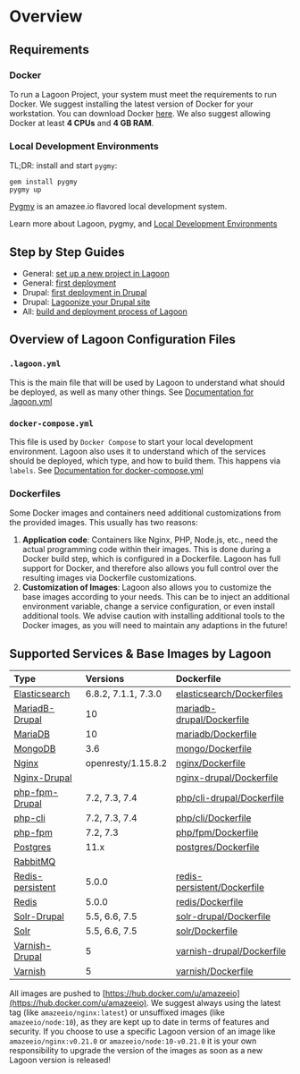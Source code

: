 # Overview

## Requirements

### Docker

To run a Lagoon Project, your system must meet the requirements to run Docker. We suggest installing the latest version of Docker for your workstation. You can download Docker [here](https://www.docker.com/get-docker). We also suggest allowing Docker at least **4 CPUs** and **4 GB RAM**.

### Local Development Environments

TL;DR: install and start `pygmy`:

```text
gem install pygmy
pygmy up
```

[Pygmy](https://pygmy.readthedocs.io/en/master/) is an amazee.io flavored local development system.

Learn more about Lagoon, pygmy, and [Local Development Environments](local_development_environments.md)

## Step by Step Guides

* General: [set up a new project in Lagoon](setup_project.md)
* General: [first deployment](first_deployment.md)
* Drupal: [first deployment in Drupal](drupal/first_deployment.md)
* Drupal: [Lagoonize your Drupal site](drupal/lagoonize.md)
* All: [build and deployment process of Lagoon](build_deploy_process.md)

## Overview of Lagoon Configuration Files

### `.lagoon.yml`

This is the main file that will be used by Lagoon to understand what should be deployed, as well as many other things. See [Documentation for .lagoon.yml](lagoon_yml.md)

### `docker-compose.yml`

This file is used by `Docker Compose` to start your local development environment. Lagoon also uses it to understand which of the services should be deployed, which type, and how to build them. This happens via `labels`. See [Documentation for docker-compose.yml](docker-compose_yml.md)

### Dockerfiles

Some Docker images and containers need additional customizations from the provided images. This usually has two reasons:

1. **Application code**: Containers like Nginx, PHP, Node.js, etc., need the actual programming code within their images. This is done during a Docker build step, which is configured in a Dockerfile. Lagoon has full support for Docker, and therefore also allows you full control over the resulting images via Dockerfile customizations.
2. **Customization of Images**: Lagoon also allows you to customize the base images according to your needs. This can be to inject an additional environment variable, change a service configuration, or even install additional tools. We advise caution with installing additional tools to the Docker images, as you will need to maintain any adaptions in the future!

## Supported Services & Base Images by Lagoon

| Type | Versions | Dockerfile |
| :--- | :--- | :--- |
| [Elasticsearch](docker_images/elasticsearch.md) | 6.8.2, 7.1.1, 7.3.0 | [elasticsearch/Dockerfiles](https://github.com/amazeeio/lagoon/tree/master/images/elasticsearch) |
| [MariadB-Drupal](docker_images/mariadb-drupal.md) | 10 | [mariadb-drupal/Dockerfile](https://github.com/amazeeio/lagoon/blob/master/images/mariadb-drupal/Dockerfile) |
| [MariaDB](docker_images/mariadb.md) | 10 | [mariadb/Dockerfile](https://github.com/amazeeio/lagoon/blob/master/images/mariadb/Dockerfile) |
| [MongoDB](docker_images/mongo.md) | 3.6 | [mongo/Dockerfile](https://github.com/amazeeio/lagoon/blob/master/images/mongo/Dockerfile) |
| [Nginx](docker_images/nginx.md) | openresty/1.15.8.2 | [nginx/Dockerfile](https://github.com/amazeeio/lagoon/blob/master/images/nginx/Dockerfile) |
| [Nginx-Drupal](docker_images/nginx-drupal.md) |  | [nginx-drupal/Dockerfile](https://github.com/amazeeio/lagoon/blob/master/images/nginx-drupal/Dockerfile) |
| [php-fpm-Drupal](docker_images/php-cli-drupal.md) | 7.2, 7.3, 7.4 | [php/cli-drupal/Dockerfile](https://github.com/amazeeio/lagoon/blob/master/images/php/cli-drupal/Dockerfile) |
| [php-cli](docker_images/php-cli/) | 7.2, 7.3, 7.4 | [php/cli/Dockerfile](https://github.com/amazeeio/lagoon/blob/master/images/php/cli/Dockerfile) |
| [php-fpm](docker_images/php-fpm.md) | 7.2, 7.3 | [php/fpm/Dockerfile](https://github.com/amazeeio/lagoon/blob/master/images/php/fpm/Dockerfile) |
| [Postgres](docker_images/postgres.md) | 11.x | [postgres/Dockerfile](https://github.com/amazeeio/lagoon/blob/master/images/postgres/Dockerfile) |
| [RabbitMQ](docker_images/rabbitmq.md) |  |  |
| [Redis-persistent](docker_images/redis-permanent.md) | 5.0.0 | [redis-persistent/Dockerfile](https://github.com/amazeeio/lagoon/blob/master/images/redis-persistent/Dockerfile) |
| [Redis](docker_images/redis.md) | 5.0.0 | [redis/Dockerfile](https://github.com/amazeeio/lagoon/blob/master/images/redis/Dockerfile) |
| [Solr-Drupal](docker_images/solr-drupal.md) | 5.5, 6.6, 7.5 | [solr-drupal/Dockerfile](https://github.com/amazeeio/lagoon/blob/master/images/solr-drupal/Dockerfile) |
| [Solr](docker_images/solr.md) | 5.5, 6.6, 7.5 | [solr/Dockerfile](https://github.com/amazeeio/lagoon/blob/master/images/solr/Dockerfile) |
| [Varnish-Drupal](docker_images/varnish-drupal.md) | 5 | [varnish-drupal/Dockerfile](https://github.com/amazeeio/lagoon/blob/master/images/varnish-drupal/Dockerfile) |
| [Varnish](docker_images/varnish.md) | 5 | [varnish/Dockerfile](https://github.com/amazeeio/lagoon/blob/master/images/varnish/Dockerfile) |

All images are pushed to [https://hub.docker.com/u/amazeeio](https://hub.docker.com/u/amazeeio). We suggest always using the latest tag \(like `amazeeio/nginx:latest`\) or unsuffixed images \(like `amazeeio/node:10`\), as they are kept up to date in terms of features and security. If you choose to use a specific Lagoon version of an image like `amazeeio/nginx:v0.21.0` or `amazeeio/node:10-v0.21.0` it is your own responsibility to upgrade the version of the images as soon as a new Lagoon version is released!
